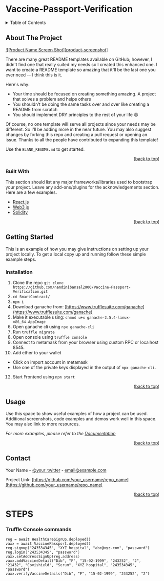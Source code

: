 
# Vaccine-Passport-Verification
<div id="top"></div>


<!-- TABLE OF CONTENTS -->
<details>
  <summary>Table of Contents</summary>
  <ol>
    <li>
      <a href="#about-the-project">About The Project</a>
      <ul>
        <li><a href="#built-with">Built With</a></li>
      </ul>
    </li>
    <li>
      <a href="#getting-started">Getting Started</a>
      <ul>
        <li><a href="#prerequisites">Prerequisites</a></li>
        <li><a href="#installation">Installation</a></li>
      </ul>
    </li>
  <li>
      <li><a href="#contact">Contact</a></li>
    </li>
    
  </ol>
</details>



<!-- ABOUT THE PROJECT -->
## About The Project

[![Product Name Screen Shot][product-screenshot]](https://example.com)

There are many great README templates available on GitHub; however, I didn't find one that really suited my needs so I created this enhanced one. I want to create a README template so amazing that it'll be the last one you ever need -- I think this is it.

Here's why:
* Your time should be focused on creating something amazing. A project that solves a problem and helps others
* You shouldn't be doing the same tasks over and over like creating a README from scratch
* You should implement DRY principles to the rest of your life :smile:

Of course, no one template will serve all projects since your needs may be different. So I'll be adding more in the near future. You may also suggest changes by forking this repo and creating a pull request or opening an issue. Thanks to all the people have contributed to expanding this template!

Use the `BLANK_README.md` to get started.

<p align="right">(<a href="#top">back to top</a>)</p>



### Built With

This section should list any major frameworks/libraries used to bootstrap your project. Leave any add-ons/plugins for the acknowledgements section. Here are a few examples.

* [React.js](https://reactjs.org/)
* [Web3.js](https://web3js.readthedocs.io/en/v1.5.2/)
* [Solidity](https://docs.soliditylang.org/en/v0.8.10//)

<p align="right">(<a href="#top">back to top</a>)</p>



<!-- GETTING STARTED -->
## Getting Started

This is an example of how you may give instructions on setting up your project locally.
To get a local copy up and running follow these simple example steps.

### Installation
1.  Clone the repo
```git clone https://github.com/nandinibansal2000/Vaccine-Passport-Verification.git```
2. ```cd SmartContract/```
3. ```npm i```
4. Download ganache from:  [https://www.trufflesuite.com/ganache](https://www.trufflesuite.com/ganache)
5. Make it executable using: 
```chmod u+x ganache-2.5.4-linux-x86_64.AppImage```
7. Open ganache cli using 
  ```npx ganache-cli```
8. Run 
 ```truffle migrate```
9. Open console using 
 ```truffle console```
10. Connect to metamask from your browser using custom RPC or localhost 8545.
11. Add ether to your wallet 
  - Click on import account in metamask  
  - Use one of the private keys displayed in the output of `npx ganache-cli`.
12. Start Frontend using `npm start`


<p align="right">(<a href="#top">back to top</a>)</p>



<!-- USAGE EXAMPLES -->
## Usage

Use this space to show useful examples of how a project can be used. Additional screenshots, code examples and demos work well in this space. You may also link to more resources.

_For more examples, please refer to the [Documentation](https://example.com)_

<p align="right">(<a href="#top">back to top</a>)</p>



<!-- CONTACT -->
## Contact

Your Name - [@your_twitter](https://twitter.com/your_username) - email@example.com

Project Link: [https://github.com/your_username/repo_name](https://github.com/your_username/repo_name)

<p align="right">(<a href="#top">back to top</a>)</p>






# STEPS


### Truffle Console commands
```
reg = await HealthCareSignUp.deployed()
vaxx = await VaccinePassport.deployed()
reg.signup("243534345", "XYZ hospital", "abc@xyz.com", "password")
reg.login("243534345", "password")
vaxx.setAddressSignUp(reg.address)
vaxx.addVaccineDetail("Dib", "F", "15-02-1999", "243252", "2", "21432", "Covishield", "Serum", "XYZ hospital", "243534345", "password")
vaxx.verifyVaccineDetails("Dib", "F", "15-02-1999", "243252", "2")
```
